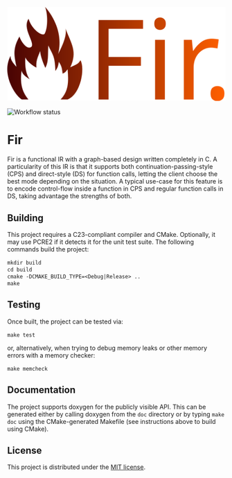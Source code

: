 ![Logo](logo.svg)

![Workflow status](https://github.com/madmann91/fir/actions/workflows/build-test-action.yml/badge.svg)

# Fir

Fir is a functional IR with a graph-based design written completely in C. A particularity of this IR
is that it supports both continuation-passing-style (CPS) and direct-style (DS) for function calls,
letting the client choose the best mode depending on the situation. A typical use-case for this
feature is to encode control-flow inside a function in CPS and regular function calls in DS, taking
advantage the strengths of both.

## Building

This project requires a C23-compliant compiler and CMake. Optionally, it may use PCRE2 if it detects
it for the unit test suite. The following commands build the project:

    mkdir build
    cd build
    cmake -DCMAKE_BUILD_TYPE=<Debug|Release> ..
    make

## Testing

Once built, the project can be tested via:

    make test

or, alternatively, when trying to debug memory leaks or other memory errors with a memory checker:

    make memcheck

## Documentation

The project supports doxygen for the publicly visible API. This can be generated either by calling
doxygen from the `doc` directory or by typing `make doc` using the CMake-generated Makefile (see
instructions above to build using CMake).

## License

This project is distributed under the [MIT license](LICENSE.txt).
